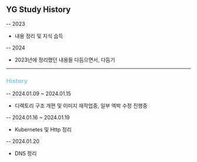 
## YG Study History


-- 2023
- 내용 정리 및 지식 습득 

-- 2024
 - 2023년에 정리했던 내용들 다듬으면서, 다듬기




---


### <span style="color: skyblue;">History</span>


-- 2024.01.09 ~ 2024.01.15
- 디렉토리 구조 개편 및 이미지 재작업중, 일부 엑박 수정 진행중  

-- 2024.01.16 ~ 2024.01.19
- Kubernetes 및 Http 정리

-- 2024.01.20
- DNS 정리